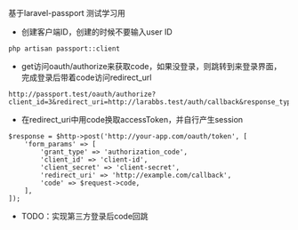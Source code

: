 基于laravel-passport
测试学习用

* 创建客户端ID，创建的时候不要输入user ID
```
php artisan passport::client
```

* get访问oauth/authorize来获取code，如果没登录，则跳转到来登录界面，完成登录后带着code访问redirect_url
```
http://passport.test/oauth/authorize?client_id=3&redirect_uri=http://larabbs.test/auth/callback&response_type=code&scope
```

* 在redirect_uri中用code换取accessToken，并自行产生session
```
$response = $http->post('http://your-app.com/oauth/token', [
    'form_params' => [
        'grant_type' => 'authorization_code',
        'client_id' => 'client-id',
        'client_secret' => 'client-secret',
        'redirect_uri' => 'http://example.com/callback',
        'code' => $request->code,
    ],
]);
```

* TODO：实现第三方登录后code回跳
